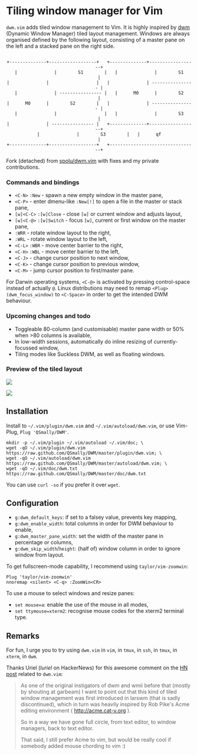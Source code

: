 
# Tiling window manager for Vim

`dwm.vim` adds tiled window management to Vim. It is highly inspired by [dwm](http://dwm.suckless.org/)
(Dynamic Window Manager) tiled layout management. Windows are always organised defined by the
following layout, consisting of a master pane on the left and a stacked pane on the right side.

<pre align="center"><code>
+--------------+------------------+   +--------------+------------------+
|              |        S1        |   |              |        S1        |
|              |                  |   |              | ---------------- |
|              | ---------------- |   |      M0      |        S2        |
|      M0      |        S2        |   |              | ---------------- |
|              |                  |   |              |        S3        |
|              | ---------------- |   +--------------+------------------+
|              |        S3        |   |      qf                         |
+--------------+------------------+   +---------------------------------+
</code></pre>

Fork (detached) from [spolu/dwm.vim](https://github.com/spolu/dwm.vim) with fixes and my private
contributions.

### Commands and bindings

- `<C-N>` `:New` - spawn a new empty window in the master pane,
- `<C-P>` - enter dmenu-like `:New[!]` to open a file in the master or stack pane,
- `[w]<C-C>` `:[w]Close` - close `[w]` or current window and adjusts layout,
- `[w]<C-@>` `:[w]Switch` - focus `[w]`, current or first window on the master pane,
- `:WRR` - rotate window layout to the right,
- `:WRL` - rotate window layout to the left,
- `<C-L>` `:WBR` - move center barrier to the right,
- `<C-H>` `:WBL` - move center barrier to the left,
- `<C-J>` - change cursor position to next window,
- `<C-K>` - change cursor position to previous window,
- `<C-M>` - jump cursor position to first/master pane.

For Darwin operating systems, `<C-@>` is activated by pressing control-space instead of actually
`@`. Linux distributions may need to remap `<Plug>(dwm_focus_window)` to `<C-Space>` in order to get
the intended DWM behaviour.

### Upcoming changes and todo

* Toggleable 80-column (and customisable) master pane width or 50% when >80 columns is available,
* In low-width sessions, automatically do inline resizing of currently-focussed window,
* Tiling modes like Suckless DWM, as well as floating windows.

### Preview of the tiled layout

<!-- Old one to display no qf window -->
![](http://i.imgur.com/TKL4i.png)
<!-- If a new one is wanted -->
<!-- ![](http://i.imgur.com/yXCntB2.png) -->

![](http://i.imgur.com/GsjB1od.png)

## Installation

Install to `~/.vim/plugin/dwm.vim` and `~/.vim/autoload/dwm.vim`, or use Vim-Plug,
`Plug 'QSmally/DWM'`.

```
mkdir -p ~/.vim/plugin ~/.vim/autoload ~/.vim/doc; \
wget -qO ~/.vim/plugin/dwm.vim https://raw.github.com/QSmally/DWM/master/plugin/dwm.vim; \
wget -qO ~/.vim/autoload/dwm.vim https://raw.github.com/QSmally/DWM/master/autoload/dwm.vim; \
wget -qO ~/.vim/doc/dwm.txt https://raw.github.com/QSmally/DWM/master/doc/dwm.txt
```

You can use `curl -so` if you prefer it over `wget`.

## Configuration

- `g:dwm_default_keys`: if set to a falsey value, prevents key mapping,
- `g:dwm_enable_width`: total columns in order for DWM behaviour to enable,
- `g:dwm_master_pane_width`: set the width of the master pane in percentage or columns,
- `g:dwm_skip_width`/`height`: (half of) window column in order to ignore window from layout.

To get fullscreen-mode capability, I recommend using `taylor/vim-zoomwin`:

```vimscript
Plug 'taylor/vim-zoomwin'
nnoremap <silent> <C-q> :ZoomWin<CR>
```

To use a mouse to select windows and resize panes:

- `set mouse=a`: enable the use of the mouse in all modes,
- `set ttymouse=xterm2`: recognise mouse codes for the xterm2 terminal type.

## Remarks

For fun, I urge you to try using `dwm.vim` in `vim`, in `tmux`, in `ssh`, in `tmux`, in `xterm`, in `dwm`.

Thanks Uriel (*luriel* on HackerNews) for this awesome comment on the [HN post](http://news.ycombinator.com/item?id=4419530) 
related to `dwm.vim`:

> As one of the original instigators of dwm and wmii before that (mostly by shouting at garbeam) 
> I want to point out that this kind of tiled window management was first introduced in larswm 
> (that is sadly discontinued), which in turn was heavily inspired by Rob Pike's Acme editing 
> environment ( http://acme.cat-v.org ). 
>
> So in a way we have gone full circle, from text editor, to window managers, back to text editor.
>
> That said, I still prefer Acme to vim, but would be really cool if somebody added mouse chording to vim :)
